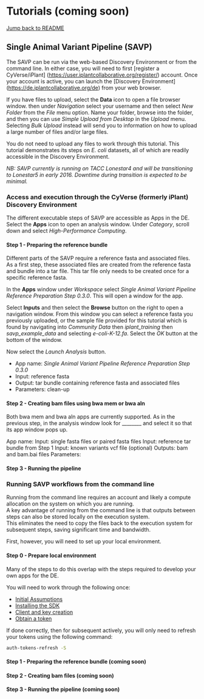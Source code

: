 # Tutorials  (coming soon)

[Jump back to README](../README.md)

## Single Animal Variant Pipeline (SAVP)

The SAVP can be run via the web-based Discovery Environment or from the command line. In either case, you will need to first [register a CyVerse/iPlant] (https://user.iplantcollaborative.org/register/) account. Once your account is active, you can launch the [Discovery Environment] (https://de.iplantcollaborative.org/de) from your web browser.  

If you have files to upload, select the **Data** icon to open a file browser window.  then under *Navigation* select your username and then select *New Folder* from the *File* menu option.   Name your folder, browse into the folder, and then you can use *Simple Upload from Desktop* in the *Upload* menu.  Selecting *Bulk Upload* instead will send you to information on how to upload a large number of files and/or large files.

You do not need to upload any files to work through this tutorial. This tutorial demonstrates its steps on *E. coli* datasets, all of which are readily accessible in the Discovery Environment.

*NB: SAVP currently is running on TACC Lonestar4 and will be transitioning to Lonestar5 in early 2016.  Downtime during transition is expected to be minimal.* 

### Access and execution through the CyVerse (formerly iPlant) Discovery Environment

The different executable steps of SAVP are accessible as Apps in the DE. Select the **Apps** icon to open an analysis window. Under *Category*, scroll down and select *High-Performance Computing*.  

#### Step 1 - Preparing the reference bundle

Different parts of the SAVP require a reference fasta and associated files. As a first step, these associated files are created from the reference fasta and bundle into a tar file. This tar file only needs to be created once for a specific reference fasta.

In the **Apps** window under *Workspace* select *Single Animal Variant Pipeline Reference Preparation Step 0.3.0*.  This will open a window for the app. 

Select **Inputs** and then select the **Browse** button on the right to open a navigation window.  From this window you can select a reference fasta you previously uploaded, or the sample file provided for this tutorial which is found by navigating into *Community Data* then *iplant_training* then 
*savp_example_data* and selecting *e-coli-K-12.fa*.  Select the *OK* button at the bottom of the window.  

Now select the *Launch Analysis* button.

* App name: *Single Animal Variant Pipeline Reference Preparation Step 0.3.0*
* Input: reference fasta
* Output: tar bundle containing reference fasta and associated files
* Parameters: clean-up


#### Step 2 - Creating bam files using bwa mem or bwa aln

Both bwa mem and bwa aln apps are currently supported.
As in the previous step, in the analysis window look for ________ and select it so that its app window pops up.

App name: 
Input: single fasta files or paired fasta files
Input: reference tar bundle from Step 1
Input: known variants vcf file (optional)
Outputs: bam and bam.bai files
Parameters:



#### Step 3 - Running the pipeline









### Running SAVP workflows from the command line

Running from the command line requires an account and likely a compute allocation on the system on which you are running.  
A key advantage of running from the command line is that outputs between steps can also be stored locally on the execution system.  
This eliminates the need to copy the files back to the execution system for subsequent steps, saving significant time and bandwidth.

First, however, you will need to set up your local environment.  

#### Step 0 - Prepare local environment

Many of the steps to do this overlap with the steps required to develop your own apps for the DE.

You will need to work through the following once:
* [Initial Assumptions](https://github.com/iPlantCollaborativeOpenSource/iplant-agave-sdk/blob/master/docs/iplant-assumptions.md)
* [Installing the SDK](https://github.com/iPlantCollaborativeOpenSource/iplant-agave-sdk/blob/master/docs/install-sdk.md)
* [Client and key creation](https://github.com/iPlantCollaborativeOpenSource/iplant-agave-sdk/blob/master/docs/client-create.md)
* [Obtain a token](https://github.com/iPlantCollaborativeOpenSource/iplant-agave-sdk/blob/master/docs/set-token.md)

If done correctly, then for subsequent actively, you will only need to refresh your tokens using the following command:

```sh
auth-tokens-refresh -S
```


#### Step 1 - Preparing the reference bundle (coming soon)


#### Step 2 - Creating bam files (coming soon)


#### Step 3 - Running the pipeline (coming soon)


